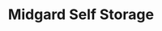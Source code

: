 ---
title: "Midgard Self Storage"
url: /florence/midgard-self-storage-north-glendale-street/
shop: storage rental
---